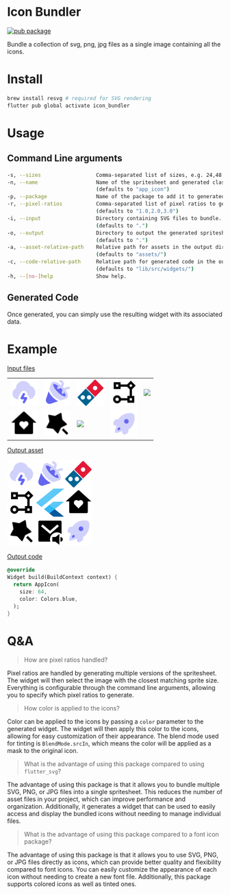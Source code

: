 # Icon Bundler

[![pub package](https://img.shields.io/pub/v/icon_bundler.svg)](https://pub.dev/packages/icon_bundler)

Bundle a collection of svg, png, jpg files as a single image containing all the icons.

# Install

```sh
brew install resvg # required for SVG rendering
flutter pub global activate icon_bundler
```

# Usage

## Command Line arguments

```sh
-s, --sizes                  Comma-separated list of sizes, e.g. 24,48
-n, --name                   Name of the spritesheet and generated classes.
                             (defaults to "app_icon")
-p, --package                Name of the package to add it to generated image providers.
-r, --pixel-ratios           Comma-separated list of pixel ratios to generate spritesheets for.
                             (defaults to "1.0,2.0,3.0")
-i, --input                  Directory containing SVG files to bundle.
                             (defaults to ".")
-o, --output                 Directory to output the generated spritesheets and code.
                             (defaults to ".")
-a, --asset-relative-path    Relative path for assets in the output directory.
                             (defaults to "assets/")
-c, --code-relative-path     Relative path for generated code in the output directory.
                             (defaults to "lib/src/widgets/")
-h, --[no-]help              Show help.
```

## Generated Code

Once generated, you can simply use the resulting widget with its associated data.

# Example

[Input files](../example/input/)

<table>
  <tr>
    <td><img src="https://github.com/aloisdeniel/image_bundler/blob/main/packages/icon_bundler/example/input/cloud-lightning.svg?raw=true" width="64"></td>
    <td><img src="https://github.com/aloisdeniel/image_bundler/blob/main/packages/icon_bundler/example/input/confetti.svg?raw=true" width="64"></td>
    <td><img src="https://github.com/aloisdeniel/image_bundler/blob/main/packages/icon_bundler/example/input/dominos.svg?raw=true" width="64"></td>
    <td><img src="https://github.com/aloisdeniel/image_bundler/blob/main/packages/icon_bundler/example/input/flow-chart.svg?raw=true" width="64"></td>
    <td><img src="https://github.com/aloisdeniel/image_bundler/blob/main/packages/icon_bundler/example/input/flutter.svg?raw=true" width="64"></td>
  </tr>
  <tr>
    <td><img src="https://github.com/aloisdeniel/image_bundler/blob/main/packages/icon_bundler/example/input/home-heart-fill.svg?raw=true" width="64"></td>
    <td><img src="https://github.com/aloisdeniel/image_bundler/blob/main/packages/icon_bundler/example/input/magic-fill.svg?raw=true" width="64"></td>
    <td><img src="https://github.com/aloisdeniel/image_bundler/blob/main/packages/icon_bundler/example/input/mail-volume.svg?raw=true" width="64"></td>
    <td><img src="https://github.com/aloisdeniel/image_bundler/blob/main/packages/icon_bundler/example/input/rocket.svg?raw=true" width="64"></td>
  </tr>
</table>

[Output asset](../example/output/)

<img src="https://github.com/aloisdeniel/image_bundler/blob/main/packages/icon_bundler/example/output/assets/app_icon/sheet_96.png?raw=true" width="200">


[Output code](../example/lib/)

```dart
@override
Widget build(BuildContext context) {
  return AppIcon(
    size: 64,
    color: Colors.blue,
  );
}
```

# Q&A

> How are pixel ratios handled?

Pixel ratios are handled by generating multiple versions of the spritesheet. The widget will then select the image with the closest matching sprite size. Everything is configurable through the command line arguments, allowing you to specify which pixel ratios to generate.

> How color is applied to the icons?

Color can be applied to the icons by passing a `color` parameter to the generated widget. The widget will then apply this color to the icons, allowing for easy customization of their appearance. The blend mode used for tinting is `BlendMode.srcIn`, which means the color will be applied as a mask to the original icon.

> What is the advantage of using this package compared to using `flutter_svg`?

The advantage of using this package is that it allows you to bundle multiple SVG, PNG, or JPG files into a single spritesheet. This reduces the number of asset files in your project, which can improve performance and organization. Additionally, it generates a widget that can be used to easily access and display the bundled icons without needing to manage individual files.

> What is the advantage of using this package compared to a font icon package?

The advantage of using this package is that it allows you to use SVG, PNG, or JPG files directly as icons, which can provide better quality and flexibility compared to font icons. You can easily customize the appearance of each icon without needing to create a new font file. Additionally, this package supports colored icons as well as tinted ones.
